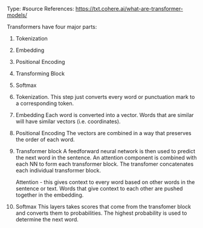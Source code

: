 Type: #source 
References: https://txt.cohere.ai/what-are-transformer-models/

Transformers have four major parts:
1) Tokenization
2) Embedding
3) Positional Encoding
4) Transforming Block
5) Softmax

1) Tokenization. 
	This step just converts every word or punctuation mark to a corresponding token.
2) Embedding
	Each word is converted into a vector. Words that are similar will have similar vectors (i.e. coordinates).
3) Positional Encoding
	The vectors are combined in a way that preserves the order of each word.
4) Transformer block
	A feedforward neural network is then used to predict the next word in the sentence. An attention component is combined with each NN to form each transformer block. The transfomer concatenates each individual transformer block. 
	
	Attention - this gives context to every word based on other words in the sentence or text. Words that give context to each other are pushed together in the embedding. 

5) Softmax
	This layers takes scores that come from the transfomer block and converts them to probabilities. The highest probability is used to determine the next word.  